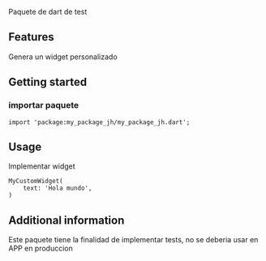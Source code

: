 <!--
This README describes the package. If you publish this package to pub.dev,
this README's contents appear on the landing page for your package.

For information about how to write a good package README, see the guide for
[writing package pages](https://dart.dev/guides/libraries/writing-package-pages).

For general information about developing packages, see the Dart guide for
[creating packages](https://dart.dev/guides/libraries/create-library-packages)
and the Flutter guide for
[developing packages and plugins](https://flutter.dev/developing-packages).
-->

Paquete de dart de test

## Features

Genera un widget personalizado

## Getting started

### importar paquete

```
import 'package:my_package_jh/my_package_jh.dart';
```

## Usage

Implementar widget

```
MyCustomWidget(
    text: 'Hola mundo',
)
```

## Additional information

Este paquete tiene la finalidad de implementar tests, no se deberia usar en APP en produccion

